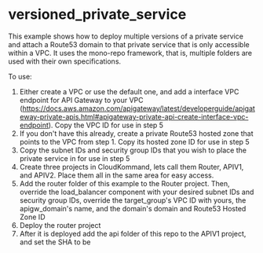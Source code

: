 # versioned_private_service
This example shows how to deploy multiple versions of a private service and attach a Route53 domain to that private service that is only accessible within a VPC. It uses the mono-repo framework, that is, multiple folders are used with their own specifications.

To use:

1. Either create a VPC or use the default one, and add a interface VPC endpoint for API Gateway to your VPC (https://docs.aws.amazon.com/apigateway/latest/developerguide/apigateway-private-apis.html#apigateway-private-api-create-interface-vpc-endpoint). Copy the VPC ID for use in step 5
2. If you don't have this already, create a private Route53 hosted zone that points to the VPC from step 1. Copy its hosted zone ID for use in step 5
3. Copy the subnet IDs and security group IDs that you wish to place the private service in for use in step 5
4. Create three projects in CloudKommand, lets call them Router, APIV1, and APIV2. Place them all in the same area for easy access.
5. Add the router folder of this example to the Router project. Then, override the load_balancer component with your desired subnet IDs and security group IDs, override the target_group's VPC ID with yours, the apigw_domain's name, and the domain's domain and Route53 Hosted Zone ID
6. Deploy the router project
7. After it is deployed add the api folder of this repo to the APIV1 project, and set the SHA to be
